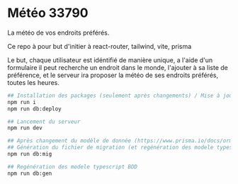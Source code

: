 # Météo 33790

La météo de vos endroits préférés.

Ce repo à pour but d'initier à react-router, tailwind, vite, prisma

Le but, chaque utilisateur est idéntifié de manière unique, a l'aide d'un formulaire il peut recherche un endroit dans le monde, l'ajouter à sa liste de préférence, et le serveur ira proposer la météo de ses endroits préférés, toutes les heures.


```bash 
## Installation des packages (seulement après changements) / Mise à jour de la base de donnée (et création)
npm run i 
npm run db:deploy 

## Lancement du serveur
npm run dev

## Après changement du modèle de donnée (https://www.prisma.io/docs/orm/prisma-schema/overview)
## Génération du fichier de migration (et regénération des modele typescript BDD)
npm run db:mig

## Regénération des modele typescript BDD
npm run db:gen

```


